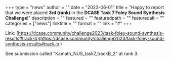+++
type = "news"
author = ""
date = "2023-06-01"
title = "Happy to report that we were placed **3rd (rank)** in the **DCASE Task 7 Foley Sound Synthesis Challenge**!"
description = ""
featured = ""
featuredpath = ""
featuredalt = ""
categories = ["news"]
linktitle = ""
format = ""
link = "#"
+++

Link: [https://dcase.community/challenge2023/task-foley-sound-synthesis-results#track-b](https://dcase.community/challenge2023/task-foley-sound-synthesis-results#track-b
)

See submission called "Kamath_NUS_task7_trackB_2" at rank 3.